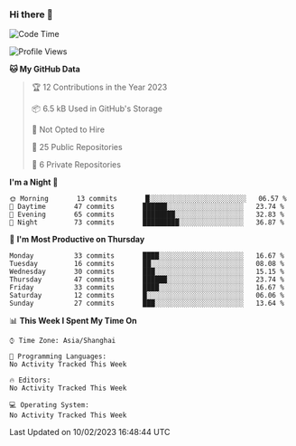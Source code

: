 ### Hi there 👋

<!--
**robinWongM/robinWongM** is a ✨ _special_ ✨ repository because its `README.md` (this file) appears on your GitHub profile.

Here are some ideas to get you started:

- 🔭 I’m currently working on ...
- 🌱 I’m currently learning ...
- 👯 I’m looking to collaborate on ...
- 🤔 I’m looking for help with ...
- 💬 Ask me about ...
- 📫 How to reach me: ...
- 😄 Pronouns: ...
- ⚡ Fun fact: ...
-->

<!--START_SECTION:waka-->
![Code Time](http://img.shields.io/badge/Code%20Time-121%20hrs%2034%20mins-blue)

![Profile Views](http://img.shields.io/badge/Profile%20Views-5-blue)

**🐱 My GitHub Data** 

> 🏆 12 Contributions in the Year 2023
 > 
> 📦 6.5 kB Used in GitHub's Storage 
 > 
> 🚫 Not Opted to Hire
 > 
> 📜 25 Public Repositories 
 > 
> 🔑 6 Private Repositories  
 > 
**I'm a Night 🦉** 

```text
🌞 Morning       13 commits       █░░░░░░░░░░░░░░░░░░░░░░░░   06.57 % 
🌆 Daytime       47 commits       ██████░░░░░░░░░░░░░░░░░░░   23.74 % 
🌃 Evening       65 commits       ████████░░░░░░░░░░░░░░░░░   32.83 % 
🌙 Night         73 commits       █████████░░░░░░░░░░░░░░░░   36.87 % 

```
📅 **I'm Most Productive on Thursday** 

```text
Monday          33 commits       ████░░░░░░░░░░░░░░░░░░░░░   16.67 % 
Tuesday         16 commits       ██░░░░░░░░░░░░░░░░░░░░░░░   08.08 % 
Wednesday       30 commits       ███░░░░░░░░░░░░░░░░░░░░░░   15.15 % 
Thursday        47 commits       ██████░░░░░░░░░░░░░░░░░░░   23.74 % 
Friday          33 commits       ████░░░░░░░░░░░░░░░░░░░░░   16.67 % 
Saturday        12 commits       █░░░░░░░░░░░░░░░░░░░░░░░░   06.06 % 
Sunday          27 commits       ███░░░░░░░░░░░░░░░░░░░░░░   13.64 % 

```


📊 **This Week I Spent My Time On** 

```text
⌚︎ Time Zone: Asia/Shanghai

💬 Programming Languages: 
No Activity Tracked This Week

🔥 Editors: 
No Activity Tracked This Week

💻 Operating System: 
No Activity Tracked This Week

```


 Last Updated on 10/02/2023 16:48:44 UTC
<!--END_SECTION:waka-->
